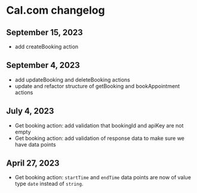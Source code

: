 # Cal.com changelog

## September 15, 2023

- add createBooking action

## September 4, 2023

- add updateBooking and deleteBooking actions
- update and refactor structure of getBooking and bookAppointment actions

## July 4, 2023

- Get booking action: add validation that bookingId and apiKey are not empty
- Get booking action: add validation of response data to make sure we have data points

## April 27, 2023

- Get booking action: `startTime` and `endTime` data points are now of value type `date` instead of `string`.
